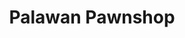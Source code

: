 ---
title: "Palawan Pawnshop"
url: /digos-city/palawan-pawnshop-rizal-avenue-2/
shop: pawnbroker
---